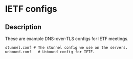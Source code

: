 # IETF configs

## Description
These are example DNS-over-TLS configs for IETF meetings.

```
stunnel.conf # The stunnel config we use on the servers.
unbound.conf   # Unbound config for IETF.
```
